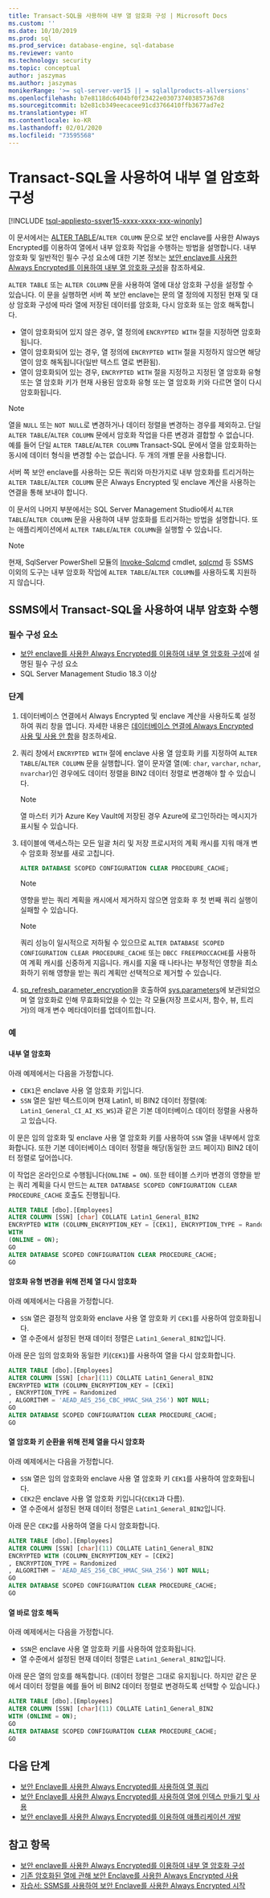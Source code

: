 ```yaml
---
title: Transact-SQL을 사용하여 내부 열 암호화 구성 | Microsoft Docs
ms.custom: ''
ms.date: 10/10/2019
ms.prod: sql
ms.prod_service: database-engine, sql-database
ms.reviewer: vanto
ms.technology: security
ms.topic: conceptual
author: jaszymas
ms.author: jaszymas
monikerRange: '>= sql-server-ver15 || = sqlallproducts-allversions'
ms.openlocfilehash: b7e8118dc6404bf0f23422e030737403857367d8
ms.sourcegitcommit: b2e81cb349eecacee91cd3766410ffb3677ad7e2
ms.translationtype: HT
ms.contentlocale: ko-KR
ms.lasthandoff: 02/01/2020
ms.locfileid: "73595568"
---
```

# <a name="configure-column-encryption-in-place-with-transact-sql"></a>Transact-SQL을 사용하여 내부 열 암호화 구성
[!INCLUDE [tsql-appliesto-ssver15-xxxx-xxxx-xxx-winonly](../../../includes/tsql-appliesto-ssver15-xxxx-xxxx-xxx-winonly.md)]

이 문서에서는 [ALTER TABLE](../../../odbc/microsoft/alter-table-statement.md)/`ALTER COLUMN` 문으로 보안 enclave를 사용한 Always Encrypted를 이용하여 열에서 내부 암호화 작업을 수행하는 방법을 설명합니다. 내부 암호화 및 일반적인 필수 구성 요소에 대한 기본 정보는 [보안 enclave를 사용한 Always Encrypted를 이용하여 내부 열 암호화 구성](always-encrypted-enclaves-configure-encryption.md)을 참조하세요.

`ALTER TABLE` 또는 `ALTER COLUMN` 문을 사용하여 열에 대상 암호화 구성을 설정할 수 있습니다. 이 문을 실행하면 서버 쪽 보안 enclave는 문의 열 정의에 지정된 현재 및 대상 암호화 구성에 따라 열에 저장된 데이터를 암호화, 다시 암호화 또는 암호 해독합니다. 
- 열이 암호화되어 있지 않은 경우, 열 정의에 `ENCRYPTED WITH` 절을 지정하면 암호화됩니다.
- 열이 암호화되어 있는 경우, 열 정의에 `ENCRYPTED WITH` 절을 지정하지 않으면 해당 열이 암호 해독됩니다(일반 텍스트 열로 변환됨).
- 열이 암호화되어 있는 경우, `ENCRYPTED WITH` 절을 지정하고 지정된 열 암호화 유형 또는 열 암호화 키가 현재 사용된 암호화 유형 또는 열 암호화 키와 다르면 열이 다시 암호화됩니다. 

> [!NOTE]
> 열을 `NULL` 또는 `NOT NULL`로 변경하거나 데이터 정렬을 변경하는 경우를 제외하고. 단일 `ALTER TABLE`/`ALTER COLUMN` 문에서 암호화 작업을 다른 변경과 결합할 수 없습니다. 예를 들어 단일 `ALTER TABLE`/`ALTER COLUMN` Transact-SQL 문에서 열을 암호화하는 동시에 데이터 형식을 변경할 수는 없습니다. 두 개의 개별 문을 사용합니다.

서버 쪽 보안 enclave를 사용하는 모든 쿼리와 마찬가지로 내부 암호화를 트리거하는 `ALTER TABLE`/`ALTER COLUMN` 문은 Always Encrypted 및 enclave 계산을 사용하는 연결을 통해 보내야 합니다. 

이 문서의 나머지 부분에서는 SQL Server Management Studio에서 `ALTER TABLE`/`ALTER COLUMN` 문을 사용하여 내부 암호화를 트리거하는 방법을 설명합니다. 또는 애플리케이션에서 `ALTER TABLE`/`ALTER COLUMN`을 실행할 수 있습니다. 

> [!NOTE]
> 현재, SqlServer PowerShell 모듈의 [Invoke-Sqlcmd](https://docs.microsoft.com/powershell/module/sqlserver/invoke-sqlcmd) cmdlet, [sqlcmd](../../../tools/sqlcmd-utility.md) 등 SSMS 이외의 도구는 내부 암호화 작업에 `ALTER TABLE`/`ALTER COLUMN`를 사용하도록 지원하지 않습니다.

## <a name="perform-in-place-encryption-with-transact-sql-in-ssms"></a>SSMS에서 Transact-SQL을 사용하여 내부 암호화 수행
### <a name="pre-requisites"></a>필수 구성 요소
- [보안 enclave를 사용한 Always Encrypted를 이용하여 내부 열 암호화 구성](always-encrypted-enclaves-configure-encryption.md)에 설명된 필수 구성 요소
- SQL Server Management Studio 18.3 이상

### <a name="steps"></a>단계
1. 데이터베이스 연결에서 Always Encrypted 및 enclave 계산을 사용하도록 설정하여 쿼리 창을 엽니다. 자세한 내용은 [데이터베이스 연결에 Always Encrypted 사용 및 사용 안 함](always-encrypted-query-columns-ssms.md#en-dis)을 참조하세요.
2. 쿼리 창에서 `ENCRYPTED WITH` 절에 enclave 사용 열 암호화 키를 지정하여 `ALTER TABLE`/`ALTER COLUMN` 문을 실행합니다. 열이 문자열 열(예: `char`, `varchar`, `nchar`, `nvarchar`)인 경우에도 데이터 정렬을 BIN2 데이터 정렬로 변경해야 할 수 있습니다. 
    
    > [!NOTE]
    > 열 마스터 키가 Azure Key Vault에 저장된 경우 Azure에 로그인하라는 메시지가 표시될 수 있습니다.

3. 테이블에 액세스하는 모든 일괄 처리 및 저장 프로시저의 계획 캐시를 지워 매개 변수 암호화 정보를 새로 고칩니다. 
 
    ```sql
    ALTER DATABASE SCOPED CONFIGURATION CLEAR PROCEDURE_CACHE;
    ```
    > [!NOTE]
    > 영향을 받는 쿼리 계획을 캐시에서 제거하지 않으면 암호화 후 첫 번째 쿼리 실행이 실패할 수 있습니다.

    > [!NOTE]
    > 쿼리 성능이 일시적으로 저하될 수 있으므로 `ALTER DATABASE SCOPED CONFIGURATION CLEAR PROCEDURE_CACHE` 또는 `DBCC FREEPROCCACHE`를 사용하여 계획 캐시를 신중하게 지웁니다. 캐시를 지울 때 나타나는 부정적인 영향을 최소화하기 위해 영향을 받는 쿼리 계획만 선택적으로 제거할 수 있습니다.

4.  [sp_refresh_parameter_encryption](../../system-stored-procedures/sp-refresh-parameter-encryption-transact-sql.md)을 호출하여 [sys.parameters](../..//system-catalog-views/sys-parameters-transact-sql.md)에 보관되었으며 열 암호화로 인해 무효화되었을 수 있는 각 모듈(저장 프로시저, 함수, 뷰, 트리거)의 매개 변수 메타데이터를 업데이트합니다.

### <a name="examples"></a>예
#### <a name="encrypting-a-column-in-place"></a>내부 열 암호화
아래 예제에서는 다음을 가정합니다.
- `CEK1`은 enclave 사용 열 암호화 키입니다.
- `SSN` 열은 일반 텍스트이며 현재 Latin1, 비 BIN2 데이터 정렬(예: `Latin1_General_CI_AI_KS_WS`)과 같은 기본 데이터베이스 데이터 정렬을 사용하고 있습니다.

이 문은 임의 암호화 및 enclave 사용 열 암호화 키를 사용하여 `SSN` 열을 내부에서 암호화합니다. 또한 기본 데이터베이스 데이터 정렬을 해당(동일한 코드 페이지) BIN2 데이터 정렬로 덮어씁니다.

이 작업은 온라인으로 수행됩니다(`ONLINE = ON`). 또한 테이블 스키마 변경의 영향을 받는 쿼리 계획을 다시 만드는 `ALTER DATABASE SCOPED CONFIGURATION CLEAR PROCEDURE_CACHE` 호출도 진행됩니다.

```sql
ALTER TABLE [dbo].[Employees]
ALTER COLUMN [SSN] [char] COLLATE Latin1_General_BIN2
ENCRYPTED WITH (COLUMN_ENCRYPTION_KEY = [CEK1], ENCRYPTION_TYPE = Randomized, ALGORITHM = 'AEAD_AES_256_CBC_HMAC_SHA_256') NOT NULL
WITH
(ONLINE = ON);
GO
ALTER DATABASE SCOPED CONFIGURATION CLEAR PROCEDURE_CACHE;
GO
```

#### <a name="re-encrypt-a-column-in-place-to-change-encryption-type"></a>암호화 유형 변경을 위해 전체 열 다시 암호화
아래 예제에서는 다음을 가정합니다.
- `SSN` 열은 결정적 암호화와 enclave 사용 열 암호화 키 `CEK1`를 사용하여 암호화됩니다.
- 열 수준에서 설정된 현재 데이터 정렬은 `Latin1_General_BIN2`입니다.

아래 문은 임의 암호화와 동일한 키(`CEK1`)를 사용하여 열을 다시 암호화합니다.

```sql
ALTER TABLE [dbo].[Employees]
ALTER COLUMN [SSN] [char](11) COLLATE Latin1_General_BIN2
ENCRYPTED WITH (COLUMN_ENCRYPTION_KEY = [CEK1]
, ENCRYPTION_TYPE = Randomized
, ALGORITHM = 'AEAD_AES_256_CBC_HMAC_SHA_256') NOT NULL;
GO
ALTER DATABASE SCOPED CONFIGURATION CLEAR PROCEDURE_CACHE;
GO
```

#### <a name="re-encrypt-a-column-in-place-to-rotate-a-column-encryption-key"></a>열 암호화 키 순환을 위해 전체 열을 다시 암호화
아래 예제에서는 다음을 가정합니다.
- `SSN` 열은 임의 암호화와 enclave 사용 열 암호화 키 `CEK1`를 사용하여 암호화됩니다.
- `CEK2`은 enclave 사용 열 암호화 키입니다(`CEK1`과 다름).
- 열 수준에서 설정된 현재 데이터 정렬은 `Latin1_General_BIN2`입니다.

아래 문은 `CEK2`를 사용하여 열을 다시 암호화합니다.

```sql
ALTER TABLE [dbo].[Employees]
ALTER COLUMN [SSN] [char](11) COLLATE Latin1_General_BIN2
ENCRYPTED WITH (COLUMN_ENCRYPTION_KEY = [CEK2]
, ENCRYPTION_TYPE = Randomized
, ALGORITHM = 'AEAD_AES_256_CBC_HMAC_SHA_256') NOT NULL;
GO
ALTER DATABASE SCOPED CONFIGURATION CLEAR PROCEDURE_CACHE;
GO
```
#### <a name="decrypt-a-column-in-place"></a>열 바로 암호 해독
아래 예제에서는 다음을 가정합니다.
- `SSN`은 enclave 사용 열 암호화 키를 사용하여 암호화됩니다.
- 열 수준에서 설정된 현재 데이터 정렬은 `Latin1_General_BIN2`입니다.

아래 문은 열의 암호를 해독합니다. (데이터 정렬은 그대로 유지됩니다. 하지만 같은 문에서 데이터 정렬을 예를 들어 비 BIN2 데이터 정렬로 변경하도록 선택할 수 있습니다.)

```sql
ALTER TABLE [dbo].[Employees]
ALTER COLUMN [SSN] [char](11) COLLATE Latin1_General_BIN2
WITH (ONLINE = ON);
GO
ALTER DATABASE SCOPED CONFIGURATION CLEAR PROCEDURE_CACHE;
GO
```

## <a name="next-steps"></a>다음 단계
- [보안 Enclave를 사용한 Always Encrypted를 사용하여 열 쿼리](always-encrypted-enclaves-query-columns.md)
- [보안 Enclave를 사용한 Always Encrypted를 사용하여 열에 인덱스 만들기 및 사용](always-encrypted-enclaves-create-use-indexes.md)
- [보안 enclave를 사용한 Always Encrypted를 이용하여 애플리케이션 개발](always-encrypted-enclaves-client-development.md)

## <a name="see-also"></a>참고 항목  
- [보안 enclave를 사용한 Always Encrypted를 이용하여 내부 열 암호화 구성](always-encrypted-enclaves-configure-encryption.md)
- [기존 암호화된 열에 관해 보안 Enclave를 사용한 Always Encrypted 사용](always-encrypted-enclaves-enable-for-encrypted-columns.md)
- [자습서: SSMS를 사용하여 보안 Enclave를 사용한 Always Encrypted 시작](../tutorial-getting-started-with-always-encrypted-enclaves.md)